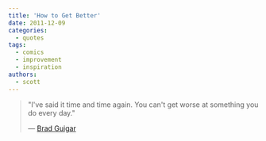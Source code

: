 ```yaml
---
title: 'How to Get Better'
date: 2011-12-09
categories:
  - quotes
tags:
  - comics
  - improvement
  - inspiration
authors:
  - scott
---
```


> "I've said it time and time again. You can't get worse at something you do every day."
>
> — [Brad Guigar](http://i.imgur.com/5KhGH.jpg)
